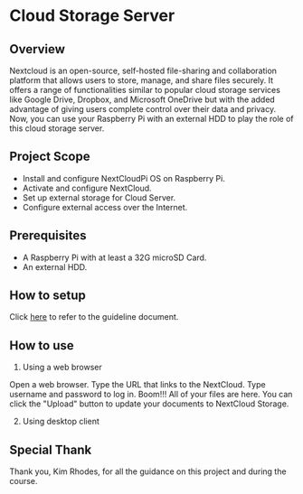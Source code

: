 # Cloud Storage Server

## Overview
Nextcloud is an open-source, self-hosted file-sharing and collaboration platform that allows users to store, manage, and share files securely. It offers a range of functionalities similar to popular cloud storage services like Google Drive, Dropbox, and Microsoft OneDrive but with the added advantage of giving users complete control over their data and privacy. 
Now, you can use your Raspberry Pi with an external HDD to play the role of this cloud storage server.

## Project Scope
* Install and configure NextCloudPi OS on Raspberry Pi.
* Activate and configure NextCloud. 
* Set up external storage for Cloud Server. 
* Configure external access over the Internet.

## Prerequisites
* A Raspberry Pi with at least a 32G microSD Card.
* An external HDD.
   
## How to setup
Click [here](https://github.com/luongvv-rtc/CloudServer/blob/main/Setup.pdf) to refer to the guideline document.

## How to use
1. Using a web browser

Open a web browser.
Type the URL that links to the NextCloud.
Type username and password to log in.
Boom!!! All of your files are here. You can click the "Upload" button to update your documents to NextCloud Storage.

2. Using desktop client

## Special Thank
Thank you, Kim Rhodes, for all the guidance on this project and during the course.

